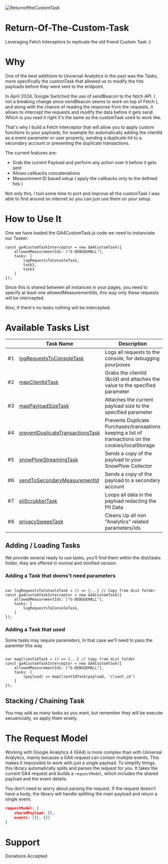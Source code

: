 ![ReturnoftheCustomTask](https://github.com/user-attachments/assets/92f0b278-1d0e-4d62-a289-2ac203eefc25)


# Return-Of-The-Custom-Task

Leveraging Fetch Inteceptors to replicate the old friend Custom Task :)

# Why

One of the best additions to Universal Analytics in the past was the Tasks, more specifically the customTask that allowed us to modify the hits payloads before they
were sent to the endpoint.

In April 2024, Google Switched the use of sendBeacon to the fetch API. ( not a breaking change since sendBeacon seems to work on top of Fetch ), and along with the chance
of reading the response from the requests, it allows to intercept the requests and modify the data before it gets send. Which is you read it right it's the same as the
customTask used to work like.

That's why I build a Fetch Interceptor that will allow you to apply custom functions to your payloads, for example for automatically adding the clientId as a event parameter
or user property, sending a duplicate hit to a secondary account or preventing the duplicate transactions.

The current features are:

- Grab the current Payload and perform any action over it before it gets sent
- Allows callbacks concatenations
- Measurement ID based setup ( apply the callbacks only to the defined hits )

Not only this, I tool some time to port and improve all the customTask I was able to find around on internet so you can just use them on your setup.

# How to Use It

One we have loaded the GA4CustomTask.js code we need to instanciate our Tasker:

```
const ga4CustomTaskInterceptor = new GA4CustomTask({
    allowedMeasurementIds: ["G-DEBUGEMALL"],
    tasks: [
        logRequestsToConsoleTask,
        task2,
        task3
    ]
});
```

Since this is shared between all instances in your pages, you need to specify at least one allowedMeasurementIds, this way only these requests will be
intercepted.

Also, if there's no tasks nothing will be intercepted.

# Available Tasks List

||Task Name|Description|
|-|------------|--|
|#1|[logRequestsToConsoleTask](tasks/logRequestsToConsoleTask)|Logs all requests to the console, for debugging pourposes
|#2|[mapClientIdTask](tasks/mapClientIdTask)|Grabs the clientId (&cid) and attaches the value to the specified parameter
|#3|[mapPayloadSizeTask](tasks/mapPayloadSizeTask)|Attaches the current payload size to the specified parameter
|#4|[preventDuplicateTransactionsTask](tasks/preventDuplicateTransactionsTask)|Prevents Duplicate Purchases/transaations keeping a list of transactions on the cookies/localStorage
|#5|[snowPlowStreamingTask](tasks/snowPlowStreamingTask)|Sends a copy of the payload to your SnowPlow Collector
|#6|[sendToSecondaryMeasurementId](tasks/logRequestssendToSecondaryMeasurementIdoConsoleTask)|Sends a copy of the payload to a secondary account
|#7|[piiScrubberTask](tasks/piiScrubberTask)|Loops all data in the payload redacting the PII Data
|#8|[privacySweepTask](tasks/privacySweepTask)|Cleans Up all non "Analytics" related parameters/ids

## Adding / Loading Tasks
We provide several ready to use tasks, you'll find them within the dist/tasks folder, they are offered in normal and minified version. 

### Adding a Task that doens't need parameters
```

var logRequestsToConsoleTask = () => {...} // Copy from dist folder
const ga4CustomTaskInterceptor = new GA4CustomTask({
    allowedMeasurementIds: ["G-DEBUGEMALL"],
    tasks: [
        logRequestsToConsoleTask,
    ]
});
```

### Adding a Task that used
Some tasks may require parameters, In that case we'll need to pass the paremter this way

```

var mapClientIdTask = () => {...} // Copy from dist folder
const ga4CustomTaskInterceptor = new GA4CustomTask({
    allowedMeasurementIds: ["G-DEBUGEMALL"],
    tasks: [
        (payload) => mapClientIdTask(payload, 'client_id')
    ]
});
```

## Stacking / Chaining Task
You may add as many tasks as you want, but remember they will be execute secuencially, so apply them wisely.

# The Request Model
Working with Google Analytics 4 (GA4) is more complex than with Universal Analytics, mainly because a GA4 request can contain multiple events. This makes it impossible to work with just a single payload. To simplify things, this library automatically splits and parses the request for you. It takes the current GA4 request and builds a `requestModel`, which includes the shared payload and the event details.

You don’t need to worry about parsing the request. If the request doesn’t have a body, the library will handle splitting the main payload and return a single event.

```json
requestModel: {
    sharedPayload: {},
    events: [{}, {}]
}
```

# Support
Donations Accepted

